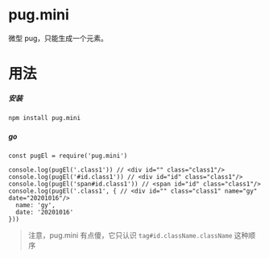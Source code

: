 # pug.mini
微型 pug，只能生成一个元素。

# 用法
##### 安装
```bash
npm install pug.mini
```
##### go
```
const pugEl = require('pug.mini')

console.log(pugEl('.class1')) // <div id="" class="class1"/>
console.log(pugEl('#id.class1')) // <div id="id" class="class1"/>
console.log(pugEl('span#id.class1')) // <span id="id" class="class1"/>
console.log(pugEl('.class1', { // <div id="" class="class1" name="gy" date="20201016"/>
  name: 'gy',
  date: '20201016'
}))
```

> 注意，pug.mini 有点傻，它只认识 ```tag#id.className.className``` 这种顺序